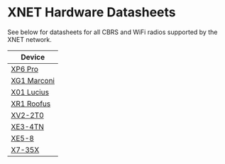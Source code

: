# XNET Hardware Datasheets

See below for datasheets for all CBRS and WiFi radios supported by the XNET network. 

| Device |
|-----------------|
| [XP6 Pro](https://xnet.company/files/AP6-PRO.pdf) |
| [XG1 Marconi](https://xnet.company/files/XG1Marconi.pdf) |
| [X01 Lucius](https://xnet.company/files/XO1Datasheet-Lucius.pdf) |
| [XR1 Roofus](https://xnet.company/files/XR1Datasheet-Roofus.pdf) |
| [XV2-2T0](https://xnet.company/files/WiFi-6_XV2-2T0_AP.pdf) |
| [XE3-4TN](https://xnet.company/files/WiFi-6_XE3-4TN_AP.pdf) |
| [XE5-8](https://xnet.company/files/WiFi-6-6E_XE5-8_AP.pdf) |
| [X7-35X](https://xnet.company/files/WiFi-7_X7-35X_AP.pdf) |